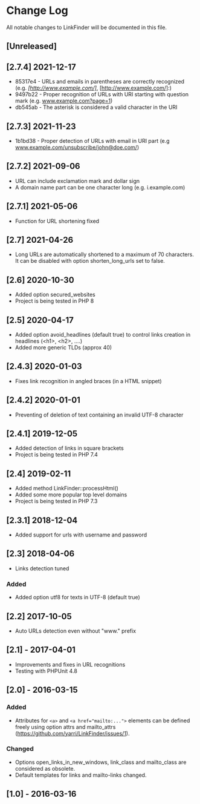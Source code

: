 # Change Log
All notable changes to LinkFinder will be documented in this file.

## [Unreleased]

## [2.7.4] 2021-12-17

* 85317e4 - URLs and emails in parentheses are correctly recognized (e.g. _[http://www.example.com/]_, [http://www.example.com/]:)
* 9497b22 - Proper recognition of URLs with URI starting with question mark (e.g. www.example.com?page=1)
* db545ab - The asterisk is considered a valid character in the URI

## [2.7.3] 2021-11-23
* 1b1bd38 - Proper detection of URLs with email in URI part (e.g www.example.com/unsubscribe/john@doe.com/)

## [2.7.2] 2021-09-06
* URL can include exclamation mark and dollar sign
* A domain name part can be one character long (e.g. i.example.com)

## [2.7.1] 2021-05-06
* Function for URL shortening fixed

## [2.7] 2021-04-26
* Long URLs are automatically shortened to a maximum of 70 characters. It can be disabled with option shorten_long_urls set to false.

## [2.6] 2020-10-30
* Added option secured_websites
* Project is being tested in PHP 8

## [2.5] 2020-04-17
* Added option avoid_headlines (default true) to control links creation in headlines (&lt;h1&gt;, &lt;h2&gt;, ....)
* Added more generic TLDs (approx 40)

## [2.4.3] 2020-01-03
* Fixes link recognition in angled braces (in a HTML snippet)

## [2.4.2] 2020-01-01
* Preventing of deletion of text containing an invalid UTF-8 character

## [2.4.1] 2019-12-05
* Added detection of links in square brackets
* Project is being tested in PHP 7.4

## [2.4] 2019-02-11
* Added method LinkFinder::processHtml()
* Added some more popular top level domains
* Project is being tested in PHP 7.3

## [2.3.1] 2018-12-04
* Added support for urls with username and password

## [2.3] 2018-04-06
* Links detection tuned

### Added
* Added option utf8 for texts in UTF-8 (default true)

## [2.2] 2017-10-05
* Auto URLs detection even without "www." prefix

## [2.1] - 2017-04-01
* Improvements and fixes in URL recognitions
* Testing with PHPUnit 4.8

## [2.0] - 2016-03-15
### Added
* Attributes for ```<a>``` and ```<a href="mailto:...">``` elements can be defined freely using option attrs and mailto_attrs (https://github.com/yarri/LinkFinder/issues/1).

### Changed
* Options open_links_in_new_windows, link_class and mailto_class are considered as obsolete.
* Default templates for links and mailto-links changed.

## [1.0] - 2016-03-16
